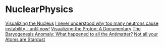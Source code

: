 # NuclearPhysics
[Visualizing the Nucleus](https://youtu.be/ach9JLGs2Yc) [I never understood why too many neutrons cause instability - until now!](https://youtu.be/mqgmKzRneic) [Visualizing the Proton: A Documentary](https://youtu.be/e2FrALuacZ4) [The Baryogenesis Anomaly: What happened to all the Antimatter?](https://youtu.be/h9d_HimHmG0) [Not all your Atoms are Stardust](https://youtu.be/lInXZ6I3u_I)
